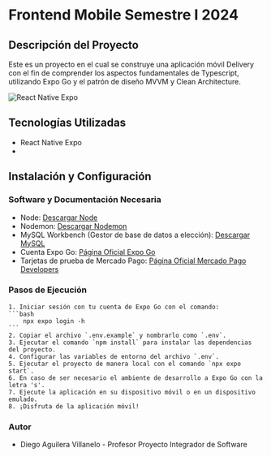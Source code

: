 # Frontend Mobile Semestre I 2024
## Descripción del Proyecto
Este es un proyecto en el cual se construye una aplicación móvil Delivery con el fin de comprender los aspectos fundamentales de Typescript, utilizando Expo Go y el patrón de diseño MVVM y Clean Architecture.

![React Native Expo](https://miro.medium.com/v2/resize:fit:600/1*fQJ4KqHQIxUH9SiAaLev9Q.png)

## Tecnologías Utilizadas
- React Native Expo
-
## Instalación y Configuración

### Software y Documentación Necesaria
- Node: [Descargar Node](https://nodejs.org/en/download/current)
- Nodemon: [Descargar Nodemon](https://www.npmjs.com/package/nodemon)
- MySQL Workbench (Gestor de base de datos a elección): [Descargar MySQL](https://dev.mysql.com/downloads/installer/)
- Cuenta Expo Go: [Página Oficial Expo Go](https://expo.dev/go)
- Tarjetas de prueba de Mercado Pago: [Página Oficial Mercado Pago Developers](https://www.mercadopago.cl/developers/es/docs/your-integrations/test/cards) 

### Pasos de Ejecución
    1. Iniciar sesión con tu cuenta de Expo Go con el comando:   
    ```bash
        npx expo login -h
    ```
    2. Copiar el archivo `.env.example` y nombrarlo como `.env`.
    3. Ejecutar el comando `npm install` para instalar las dependencias del proyecto.
    4. Configurar las variables de entorno del archivo `.env`.
    5. Ejecutar el proyecto de manera local con el comando `npx expo start`.
    6. En caso de ser necesario el ambiente de desarrollo a Expo Go con la letra 's'.
    7. Ejecute la aplicación en su dispositivo móvil o en un dispositivo emulado.
    8. ¡Disfruta de la aplicación móvil!

### Autor
- Diego Aguilera Villanelo - Profesor Proyecto Integrador de Software
